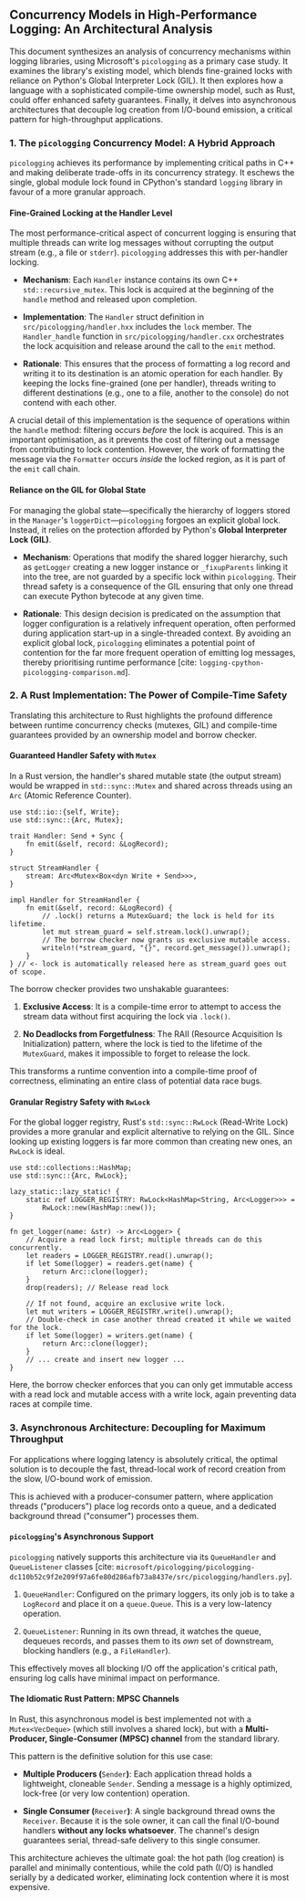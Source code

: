 ## Concurrency Models in High-Performance Logging: An Architectural Analysis

This document synthesizes an analysis of concurrency mechanisms within logging libraries, using Microsoft's `picologging` as a primary case study. It examines the library's existing model, which blends fine-grained locks with reliance on Python's Global Interpreter Lock (GIL). It then explores how a language with a sophisticated compile-time ownership model, such as Rust, could offer enhanced safety guarantees. Finally, it delves into asynchronous architectures that decouple log creation from I/O-bound emission, a critical pattern for high-throughput applications.

### 1. The `picologging` Concurrency Model: A Hybrid Approach

`picologging` achieves its performance by implementing critical paths in C++ and making deliberate trade-offs in its concurrency strategy. It eschews the single, global module lock found in CPython's standard `logging` library in favour of a more granular approach.

#### Fine-Grained Locking at the Handler Level

The most performance-critical aspect of concurrent logging is ensuring that multiple threads can write log messages without corrupting the output stream (e.g., a file or `stderr`). `picologging` addresses this with per-handler locking.

- **Mechanism**: Each `Handler` instance contains its own C++ `std::recursive_mutex`. This lock is acquired at the beginning of the `handle` method and released upon completion.

- **Implementation**: The `Handler` struct definition in `src/picologging/handler.hxx` includes the `lock` member. The `Handler_handle` function in `src/picologging/handler.cxx` orchestrates the lock acquisition and release around the call to the `emit` method.

- **Rationale**: This ensures that the process of formatting a log record and writing it to its destination is an atomic operation for each handler. By keeping the locks fine-grained (one per handler), threads writing to different destinations (e.g., one to a file, another to the console) do not contend with each other.

A crucial detail of this implementation is the sequence of operations within the `handle` method: filtering occurs *before* the lock is acquired. This is an important optimisation, as it prevents the cost of filtering out a message from contributing to lock contention. However, the work of formatting the message via the `Formatter` occurs *inside* the locked region, as it is part of the `emit` call chain.

#### Reliance on the GIL for Global State

For managing the global state—specifically the hierarchy of loggers stored in the `Manager`'s `loggerDict`—`picologging` forgoes an explicit global lock. Instead, it relies on the protection afforded by Python's **Global Interpreter Lock (GIL)**.

- **Mechanism**: Operations that modify the shared logger hierarchy, such as `getLogger` creating a new logger instance or `_fixupParents` linking it into the tree, are not guarded by a specific lock within `picologging`. Their thread safety is a consequence of the GIL ensuring that only one thread can execute Python bytecode at any given time.

- **Rationale**: This design decision is predicated on the assumption that logger configuration is a relatively infrequent operation, often performed during application start-up in a single-threaded context. By avoiding an explicit global lock, `picologging` eliminates a potential point of contention for the far more frequent operation of emitting log messages, thereby prioritising runtime performance \[cite: `logging-cpython-picologging-comparison.md`\].

### 2. A Rust Implementation: The Power of Compile-Time Safety

Translating this architecture to Rust highlights the profound difference between runtime concurrency checks (mutexes, GIL) and compile-time guarantees provided by an ownership model and borrow checker.

#### Guaranteed Handler Safety with `Mutex`

In a Rust version, the handler's shared mutable state (the output stream) would be wrapped in `std::sync::Mutex` and shared across threads using an `Arc` (Atomic Reference Counter).

```
use std::io::{self, Write};
use std::sync::{Arc, Mutex};

trait Handler: Send + Sync {
    fn emit(&self, record: &LogRecord);
}

struct StreamHandler {
    stream: Arc<Mutex<Box<dyn Write + Send>>>,
}

impl Handler for StreamHandler {
    fn emit(&self, record: &LogRecord) {
        // .lock() returns a MutexGuard; the lock is held for its lifetime.
        let mut stream_guard = self.stream.lock().unwrap();
        // The borrow checker now grants us exclusive mutable access.
        writeln!(*stream_guard, "{}", record.get_message()).unwrap();
    }
} // <- lock is automatically released here as stream_guard goes out of scope.

```

The borrow checker provides two unshakable guarantees:

1. **Exclusive Access**: It is a compile-time error to attempt to access the stream data without first acquiring the lock via `.lock()`.

2. **No Deadlocks from Forgetfulness**: The RAII (Resource Acquisition Is Initialization) pattern, where the lock is tied to the lifetime of the `MutexGuard`, makes it impossible to forget to release the lock.

This transforms a runtime convention into a compile-time proof of correctness, eliminating an entire class of potential data race bugs.

#### Granular Registry Safety with `RwLock`

For the global logger registry, Rust's `std::sync::RwLock` (Read-Write Lock) provides a more granular and explicit alternative to relying on the GIL. Since looking up existing loggers is far more common than creating new ones, an `RwLock` is ideal.

```
use std::collections::HashMap;
use std::sync::{Arc, RwLock};

lazy_static::lazy_static! {
    static ref LOGGER_REGISTRY: RwLock<HashMap<String, Arc<Logger>>> =
        RwLock::new(HashMap::new());
}

fn get_logger(name: &str) -> Arc<Logger> {
    // Acquire a read lock first; multiple threads can do this concurrently.
    let readers = LOGGER_REGISTRY.read().unwrap();
    if let Some(logger) = readers.get(name) {
        return Arc::clone(logger);
    }
    drop(readers); // Release read lock

    // If not found, acquire an exclusive write lock.
    let mut writers = LOGGER_REGISTRY.write().unwrap();
    // Double-check in case another thread created it while we waited for the lock.
    if let Some(logger) = writers.get(name) {
        return Arc::clone(logger);
    }
    // ... create and insert new logger ...
}

```

Here, the borrow checker enforces that you can only get immutable access with a read lock and mutable access with a write lock, again preventing data races at compile time.

### 3. Asynchronous Architecture: Decoupling for Maximum Throughput

For applications where logging latency is absolutely critical, the optimal solution is to decouple the fast, thread-local work of record creation from the slow, I/O-bound work of emission.

This is achieved with a producer-consumer pattern, where application threads ("producers") place log records onto a queue, and a dedicated background thread ("consumer") processes them.

#### `picologging`'s Asynchronous Support

`picologging` natively supports this architecture via its `QueueHandler` and `QueueListener` classes \[cite: `microsoft/picologging/picologging-dc110b52c9f2e209f97a6fe80d286afb73a8437e/src/picologging/handlers.py`\].

1. `QueueHandler`: Configured on the primary loggers, its only job is to take a `LogRecord` and place it on a `queue.Queue`. This is a very low-latency operation.

2. `QueueListener`: Running in its own thread, it watches the queue, dequeues records, and passes them to its *own* set of downstream, blocking handlers (e.g., a `FileHandler`).

This effectively moves all blocking I/O off the application's critical path, ensuring log calls have minimal impact on performance.

#### The Idiomatic Rust Pattern: MPSC Channels

In Rust, this asynchronous model is best implemented not with a `Mutex<VecDeque>` (which still involves a shared lock), but with a **Multi-Producer, Single-Consumer (MPSC) channel** from the standard library.

This pattern is the definitive solution for this use case:

- **Multiple Producers (**`Sender`**)**: Each application thread holds a lightweight, cloneable `Sender`. Sending a message is a highly optimized, lock-free (or very low contention) operation.

- **Single Consumer (**`Receiver`**)**: A single background thread owns the `Receiver`. Because it is the sole owner, it can call the final I/O-bound handlers **without any locks whatsoever**. The channel's design guarantees serial, thread-safe delivery to this single consumer.

This architecture achieves the ultimate goal: the hot path (log creation) is parallel and minimally contentious, while the cold path (I/O) is handled serially by a dedicated worker, eliminating lock contention where it is most expensive.